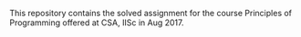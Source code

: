 This repository contains the solved assignment for the course Principles of Programming offered at CSA, IISc in Aug 2017.
